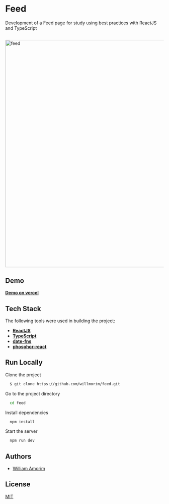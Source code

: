 # Feed

Development of a Feed page for study using best practices with ReactJS and TypeScript

##

<img alt="feed" title="#feed" src="./resources/feed.png" width="720px" />

## Demo

**[Demo on vercel](https://feed-amber.vercel.app/)**

## Tech Stack

The following tools were used in building the project:

- **[ReactJS](https://pt-br.reactjs.org/)**
- **[TypeScript](https://www.typescriptlang.org/)**
- **[date-fns](https://date-fns.org/)**
- **[phosphor-react](https://phosphoricons.com/)**

## Run Locally

Clone the project

```bash
  $ git clone https://github.com/willmorim/feed.git
```

Go to the project directory

```bash
  cd feed
```

Install dependencies

```bash
  npm install
```

Start the server

```bash
  npm run dev
```

## Authors

- [William Amorim](https://www.github.com/willmorim)

## License

[MIT](https://choosealicense.com/licenses/mit/)
